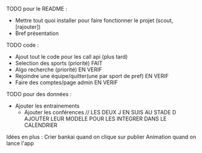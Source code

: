 TODO pour le README : 
- Mettre tout quoi installer pour faire fonctionner le projet (scout, [rajouter])
- Bref présentation

TODO code : 
- Ajout tout le code pour les call api (plus tard)
- Selection des sports (priorité) FAIT
- Algo recherche (priorité) EN VERIF
- Rejoindre une équipe/quitter(une par sport de pref) EN VERIF
- Faire des comptes/page admin EN VERIF

TODO pour des données :
 - Ajouter les entrainements
   - Ajouter les conférences // LES DEUX J EN SUIS AU STADE D AJOUTER LEUR MODELE POUR LES INTEGRER DANS LE CALENDRIER

Idées en plus :
 Crier bankai quand on clique sur publier
 Animation quand on lance l'app
